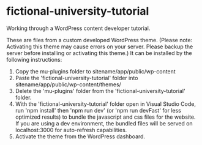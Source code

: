 # fictional-university-tutorial

Working through a WordPress content developer tutorial.

These are files from a custom developed WordPress theme. (Please note: Activating this theme may cause errors on your server. Please backup the server before installing or activating this theme.)
It can be installed by the following instructions:

1. Copy the mu-plugins folder to sitename/app/public/wp-content
2. Paste the 'fictional-university-tutorial' folder into sitename/app/public/wp-content/themes/
3. Delete the 'mu-plugins' folder from the 'fictional-university-tutorial' folder.
4. With the 'fictional-university-tutorial' folder open in Visual Studio Code, run 'npm install' then 'npm run dev' (or 'npm run devFast' for less optimized results) to bundle the javascript and css files for the website. If you are using a dev environment, the bundled files will be served on localhost:3000 for auto-refresh capabilities.
5. Activate the theme from the WordPress dashboard.

